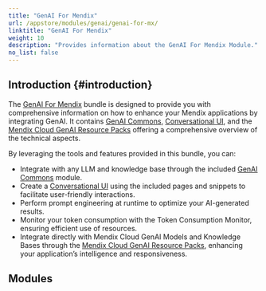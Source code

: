 ```yaml
---
title: "GenAI For Mendix"
url: /appstore/modules/genai/genai-for-mx/
linktitle: "GenAI For Mendix"
weight: 10
description: "Provides information about the GenAI For Mendix Module."
no_list: false
---
```


## Introduction {#introduction}

The [GenAI For Mendix](https://marketplace.mendix.com/link/component/227931) bundle is designed to provide you with comprehensive information on how to enhance your Mendix applications by integrating GenAI. It contains [GenAI Commons](/appstore/modules/genai/commons/), [Conversational UI](/appstore/modules/genai/conversational-ui/), and the [Mendix Cloud GenAI Resource Packs](/appstore/modules/genai/MxGenAI/) offering a comprehensive overview of the technical aspects.

By leveraging the tools and features provided in this bundle, you can:

* Integrate with any LLM and knowledge base through the included [GenAI Commons](/appstore/modules/genai/commons/) module.
* Create a [Conversational UI](/appstore/modules/genai/conversational-ui/) using the included pages and snippets to facilitate user-friendly interactions.
* Perform prompt engineering at runtime to optimize your AI-generated results.
* Monitor your token consumption with the Token Consumption Monitor, ensuring efficient use of resources.
* Integrate directly with Mendix Cloud GenAI Models and Knowledge Bases through the [Mendix Cloud GenAI Resource Packs](/appstore/modules/genai/MxGenAI/), enhancing your application’s intelligence and responsiveness.

## Modules
